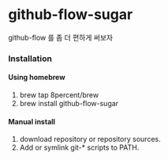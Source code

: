 # github-flow-sugar

github-flow 를 좀 더 편하게 써보자

### Installation

#### Using homebrew

1. brew tap 8percent/brew
2. brew install github-flow-sugar

#### Manual install

1. download repository or repository sources.
2. Add or symlink git-* scripts to PATH.
